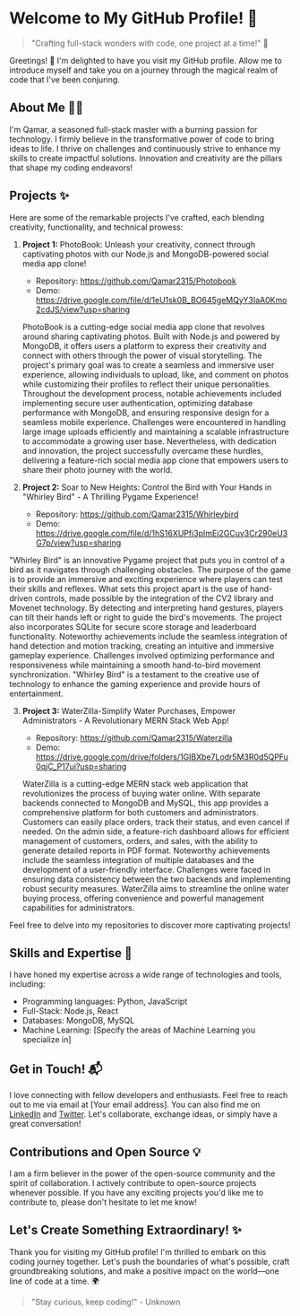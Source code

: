 # Welcome to My GitHub Profile! 🌟

> "Crafting full-stack wonders with code, one project at a time!" 🚀

Greetings! 👋 I'm delighted to have you visit my GitHub profile. Allow me to introduce myself and take you on a journey through the magical realm of code that I've been conjuring.

## About Me 🧙‍♂️

I'm Qamar, a seasoned full-stack master with a burning passion for technology. I firmly believe in the transformative power of code to bring ideas to life. I thrive on challenges and continuously strive to enhance my skills to create impactful solutions. Innovation and creativity are the pillars that shape my coding endeavors!

## Projects ✨

Here are some of the remarkable projects I've crafted, each blending creativity, functionality, and technical prowess:

1. **Project 1:** PhotoBook: Unleash your creativity, connect through captivating photos with our Node.js and MongoDB-powered social media app clone!
   - Repository: https://github.com/Qamar2315/Photobook
   - Demo: https://drive.google.com/file/d/1eU1sk0B_BO645geMQyY3IaA0Kmo2cdJS/view?usp=sharing
   
   PhotoBook is a cutting-edge social media app clone that revolves around sharing captivating photos. Built with Node.js and powered by MongoDB, it offers users a platform to express their creativity and connect with others through the power of visual storytelling. The project's primary goal was to create a seamless and immersive user experience, allowing individuals to upload, like, and comment on photos while customizing their profiles to reflect their unique personalities. Throughout the development process, notable achievements included implementing secure user authentication, optimizing database performance with MongoDB, and ensuring responsive design for a seamless mobile experience. Challenges were encountered in handling large image uploads efficiently and maintaining a scalable infrastructure to accommodate a growing user base. Nevertheless, with dedication and innovation, the project successfully overcame these hurdles, delivering a feature-rich social media app clone that empowers users to share their photo journey with the world.

2. **Project 2:** Soar to New Heights: Control the Bird with Your Hands in "Whirley Bird" - A Thrilling Pygame Experience!
   - Repository: https://github.com/Qamar2315/Whirleybird
   - Demo: https://drive.google.com/file/d/1hS16XUPfi3pImEj2GCuv3Cr290eU3G7p/view?usp=sharing

  "Whirley Bird" is an innovative Pygame project that puts you in control of a bird as it navigates through challenging obstacles. The purpose of the game is to provide an immersive and exciting experience where players can test their skills and reflexes. What sets this project apart is the use of hand-driven controls, made possible by the integration of the CV2 library and Movenet technology. By detecting and interpreting hand gestures, players can tilt their hands left or right to guide the bird's movements. The project also incorporates SQLite for secure score storage and leaderboard functionality. Noteworthy achievements include the seamless integration of hand detection and motion tracking, creating an intuitive and immersive gameplay experience. Challenges involved optimizing performance and responsiveness while maintaining a smooth hand-to-bird movement synchronization. "Whirley Bird" is a testament to the creative use of technology to enhance the gaming experience and provide hours of entertainment.

3. **Project 3:** WaterZilla-Simplify Water Purchases, Empower Administrators - A Revolutionary MERN Stack Web App!
   - Repository: https://github.com/Qamar2315/Waterzilla
   - Demo: https://drive.google.com/drive/folders/1GIBXbe7Lodr5M3R0d5QPFu0qjC_P17ui?usp=sharing

   WaterZilla is a cutting-edge MERN stack web application that revolutionizes the process of buying water online. With separate backends connected to MongoDB and MySQL, this app provides a comprehensive platform for both customers and administrators. Customers can easily place orders, track their status, and even cancel if needed. On the admin side, a feature-rich dashboard allows for efficient management of customers, orders, and sales, with the ability to generate detailed reports in PDF format. Noteworthy achievements include the seamless integration of multiple databases and the development of a user-friendly interface. Challenges were faced in ensuring data consistency between the two backends and implementing robust security measures. WaterZilla aims to streamline the online water buying process, offering convenience and powerful management capabilities for administrators.

Feel free to delve into my repositories to discover more captivating projects!

## Skills and Expertise 🚀

I have honed my expertise across a wide range of technologies and tools, including:

- Programming languages: Python, JavaScript
- Full-Stack: Node.js, React
- Databases: MongoDB, MySQL
- Machine Learning: [Specify the areas of Machine Learning you specialize in]

## Get in Touch! 📬

I love connecting with fellow developers and enthusiasts. Feel free to reach out to me via email at [Your email address]. You can also find me on [LinkedIn](https://www.linkedin.com/in/your-profile) and [Twitter](https://twitter.com/your-profile). Let's collaborate, exchange ideas, or simply have a great conversation!

## Contributions and Open Source 💡

I am a firm believer in the power of the open-source community and the spirit of collaboration. I actively contribute to open-source projects whenever possible. If you have any exciting projects you'd like me to contribute to, please don't hesitate to let me know!

## Let's Create Something Extraordinary! ✨

Thank you for visiting my GitHub profile! I'm thrilled to embark on this coding journey together. Let's push the boundaries of what's possible, craft groundbreaking solutions, and make a positive impact on the world—one line of code at a time. 🌍

> "Stay curious, keep coding!" - Unknown
